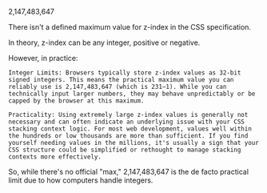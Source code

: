 2,147,483,647 <css z-index>

There isn't a defined maximum value for z-index in the CSS specification.

In theory, z-index can be any integer, positive or negative.

However, in practice:

    Integer Limits: Browsers typically store z-index values as 32-bit signed integers. This means the practical maximum value you can reliably use is 2,147,483,647 (which is 231−1). While you can technically input larger numbers, they may behave unpredictably or be capped by the browser at this maximum.

    Practicality: Using extremely large z-index values is generally not necessary and can often indicate an underlying issue with your CSS stacking context logic. For most web development, values well within the hundreds or low thousands are more than sufficient. If you find yourself needing values in the millions, it's usually a sign that your CSS structure could be simplified or rethought to manage stacking contexts more effectively.

So, while there's no official "max," 2,147,483,647 is the de facto practical limit due to how computers handle integers.
